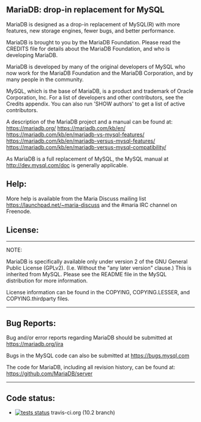 ## MariaDB: drop-in replacement for MySQL

MariaDB is designed as a drop-in replacement of MySQL(R) with more
features, new storage engines, fewer bugs, and better performance.

MariaDB is brought to you by the MariaDB Foundation.
Please read the CREDITS file for details about the MariaDB Foundation,
and who is developing MariaDB.

MariaDB is developed by many of the original developers of MySQL who
now work for the MariaDB Foundation and the MariaDB Corporation, and by many people in
the community.

MySQL, which is the base of MariaDB, is a product and trademark of Oracle
Corporation, Inc. For a list of developers and other contributors,
see the Credits appendix.  You can also run 'SHOW authors' to get a
list of active contributors.

A description of the MariaDB project and a manual can be found at:
https://mariadb.org/
https://mariadb.com/kb/en/
https://mariadb.com/kb/en/mariadb-vs-mysql-features/
https://mariadb.com/kb/en/mariadb-versus-mysql-features/
https://mariadb.com/kb/en/mariadb-versus-mysql-compatibility/

As MariaDB is a full replacement of MySQL, the MySQL manual at
http://dev.mysql.com/doc is generally applicable.

Help:
-----

More help is available from the Maria Discuss mailing list
https://launchpad.net/~maria-discuss
and the #maria IRC channel on Freenode.


License:
--------

***************************************************************************

NOTE: 

MariaDB is specifically available only under version 2 of the GNU
General Public License (GPLv2). (I.e. Without the "any later version"
clause.) This is inherited from MySQL. Please see the README file in
the MySQL distribution for more information.

License information can be found in the COPYING, COPYING.LESSER,
and COPYING.thirdparty files.

***************************************************************************

Bug Reports:
------------

Bug and/or error reports regarding MariaDB should be submitted at
https://mariadb.org/jira

Bugs in the MySQL code can also be submitted at https://bugs.mysql.com

The code for MariaDB, including all revision history, can be found at:
https://github.com/MariaDB/server

***************************************************************************

Code status:
------------

* [![tests status](https://secure.travis-ci.org/MariaDB/server.png?branch=10.2)](https://travis-ci.org/MariaDB/server) travis-ci.org (10.2 branch)
